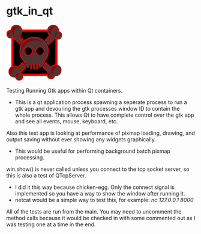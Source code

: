 # gtk_in_qt

![input pixmap](https://github.com/admica/gtk_in_qt/blob/master/input.png)

Testing Running Gtk apps within Qt containers.

* This is a qt application process spawning a seperate process to run a gtk app and devouring the gtk processes window ID to contain the whole process. This allows Qt to have complete control over the gtk app and see all events, mouse, keyboard, etc.

Also this test app is looking at performance of pixmap loading, drawing, and output saving without ever showing any widgets graphically.

* This would be useful for performing background batch pixmap processing.

win.show() is never called unless you connect to the tcp socket server, so this is also a test of QTcpServer.

* I did it this way because chicken-egg. Only the connect signal is implemented so you have a way to show the window after running it.
* netcat would be a simple way to test this, for example: <i>nc 127.0.0.1 8000</i>

All of the tests are run from the main. You may need to uncomment the method calls because it would be checked in with some commented out as I was testing one at a time in the end.

